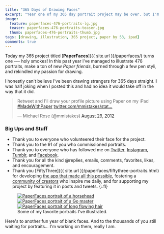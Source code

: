 ```yaml
---
title: "365 Days of Drawing Faces"
excerpt: "Year one of my 365 day portrait project may be over, but I'm just getting started."
image: 
  feature: paperfaces-476-portraits-lg.jpg
  teaser: paperfaces-476-portraits-teaser.jpg
  thumb: paperfaces-476-portraits-thumb.jpg
tags: [drawing, illustration, 365 project, paper by 53, ipad]
comments: true
---
```


Today my 365 project titled [**PaperFaces**]({{ site.url }}/paperfaces/) turns one --- holy smokes! In this past year I've managed to illustrate 476 portraits, make a ton of new *Paper friends*, burned through a few pen styli, and rekindled my passion for drawing. 

I honestly can't believe I've been drawing strangers for 365 days straight. I was half joking when I posted this and had no idea it would take off in the way that it did.

<blockquote class="twitter-tweet"><p>Retweet and I'll draw your profile picture using Paper on my iPad <a href="https://twitter.com/search/%23MadeWithPaper">#MadeWithPaper</a> <a href="http://t.co/5oqH4bJt" title="http://twitter.com/mmistakes/status/240601384477659136/photo/1">twitter.com/mmistakes/stat…</a></p>&#8212; Michael Rose (@mmistakes) <a href="https://twitter.com/mmistakes/status/240601384477659136" data-datetime="2012-08-29T00:06:55+00:00">August 29, 2012</a></blockquote>
<script async src="//platform.twitter.com/widgets.js" charset="utf-8"></script>

### Big Ups and Stuff

* Thank you to everyone who volunteered their face for the project.
* Thank you to the 91 of you who commissioned portraits.
* Thank you to everyone who has followed me on [Twitter](http://twitter.com/mmistakes), [Instagram](http://instagram.com/mmistakes), [Tumblr](http://mademistakes.tumblr.com), and [Facebook](http://facebook.com/michaelrose).
* Thank you for all the kind @replies, emails, comments, favorites, likes, and encouragement.
* Thank you [FiftyThree]({{ site.url }}/paperfaces/fiftythree-portraits.html) for developing [the app that made all this possible](http://www.fiftythree.com/), fostering a [community of creators](http://madewithpaper.fiftythree.com/) who inspire me daily, and for supporting my project by featuring it in posts and tweets.
{:.fl}

<figure class="third">
	<a href="{{ site.url }}{% post_url 2013-06-17-studioprisoner-portrait %}"><img src="{{ site.url }}/images/paperfaces-studioprisoner-twitter-600.jpg" alt="PaperFaces portrait of a horsehead"></a>
	<a href="{{ site.url }}{% post_url 2013-06-05-go-master-portrait %}"><img src="{{ site.url }}/images/paperfaces-go-master-600.jpg" alt="PaperFaces portrait of a Go master"></a>
	<a href="{{ site.url }}{% post_url 2013-01-17-genevasands-portrait %}"><img src="{{ site.url }}/images/paperfaces-genevasands-twitter-600.jpg" alt="PaperFaces portrait of long flowing hair"></a>
	<figcaption>Some of my favorite portraits I've illustrated.</figcaption>
</figure>

Here's to another fun year of blank faces. And to the thousands of you still waiting for portraits... I'm working on them, really I am.
